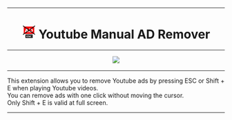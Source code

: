 
***

<h1 align="center">
  <img src="https://github.com/Keinsleif/youtube-manual-ad-remover/blob/master/128.png" height="32" width="32" />
  Youtube Manual AD Remover
</h1>

***
<p align="center">
<a href="https://chrome.google.com/webstore/detail/youtube-manual-ad-remover/jfbjbbfpbogjffpkcfmchfgamgioniea">
  <img src="https://github.com/Keinsleif/youtube-manual-ad-remover/assets/36069591/5ab01d6f-7d76-45df-b309-be6b5a89fb3c" width="300"/>
</a>
</p>

***

This extension allows you to remove Youtube ads by pressing ESC or Shift + E when playing Youtube videos.  
You can remove ads with one click without moving the cursor.  
Only Shift + E is valid at full screen.  

***
